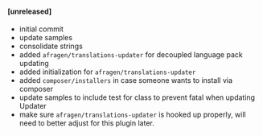 #### [unreleased]
* initial commit
* update samples
* consolidate strings
* added `afragen/translations-updater` for decoupled language pack updating
* added initialization for `afragen/translations-updater`
* added `composer/installers` in case someone wants to install via composer
* update samples to include test for class to prevent fatal when updating Updater
* make sure `afragen/translations-updater` is hooked up properly, will need to better adjust for this plugin later.
